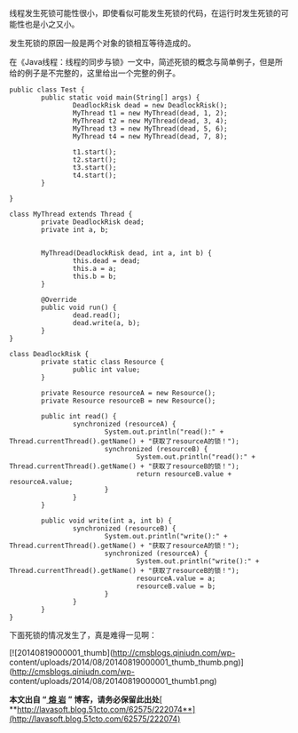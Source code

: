 线程发生死锁可能性很小，即使看似可能发生死锁的代码，在运行时发生死锁的可能性也是小之又小。

发生死锁的原因一般是两个对象的锁相互等待造成的。

在《Java线程：线程的同步与锁》一文中，简述死锁的概念与简单例子，但是所给的例子是不完整的，这里给出一个完整的例子。

    
    
    public class Test { 
            public static void main(String[] args) { 
                    DeadlockRisk dead = new DeadlockRisk(); 
                    MyThread t1 = new MyThread(dead, 1, 2); 
                    MyThread t2 = new MyThread(dead, 3, 4); 
                    MyThread t3 = new MyThread(dead, 5, 6); 
                    MyThread t4 = new MyThread(dead, 7, 8); 
    
                    t1.start(); 
                    t2.start(); 
                    t3.start(); 
                    t4.start(); 
            } 
    
    } 
    
    class MyThread extends Thread { 
            private DeadlockRisk dead; 
            private int a, b; 
    
    
            MyThread(DeadlockRisk dead, int a, int b) { 
                    this.dead = dead; 
                    this.a = a; 
                    this.b = b; 
            } 
    
            @Override 
            public void run() { 
                    dead.read(); 
                    dead.write(a, b); 
            } 
    } 
    
    class DeadlockRisk { 
            private static class Resource { 
                    public int value; 
            } 
    
            private Resource resourceA = new Resource(); 
            private Resource resourceB = new Resource(); 
    
            public int read() { 
                    synchronized (resourceA) { 
                            System.out.println("read():" + Thread.currentThread().getName() + "获取了resourceA的锁！"); 
                            synchronized (resourceB) { 
                                    System.out.println("read():" + Thread.currentThread().getName() + "获取了resourceB的锁！"); 
                                    return resourceB.value + resourceA.value; 
                            } 
                    } 
            } 
    
            public void write(int a, int b) { 
                    synchronized (resourceB) { 
                            System.out.println("write():" + Thread.currentThread().getName() + "获取了resourceA的锁！"); 
                            synchronized (resourceA) { 
                                    System.out.println("write():" + Thread.currentThread().getName() + "获取了resourceB的锁！"); 
                                    resourceA.value = a; 
                                    resourceB.value = b; 
                            } 
                    } 
            } 
    }

下面死锁的情况发生了，真是难得一见啊：

[![20140819000001_thumb](http://cmsblogs.qiniudn.com/wp-
content/uploads/2014/08/20140819000001_thumb_thumb.png)](http://cmsblogs.qiniudn.com/wp-
content/uploads/2014/08/20140819000001_thumb1.png)

**本文出自 “**[ **熔 岩**](http://lavasoft.blog.51cto.com/) **” 博客，请务必保留此出处**[
**http://lavasoft.blog.51cto.com/62575/222074**](http://lavasoft.blog.51cto.com/62575/222074)

